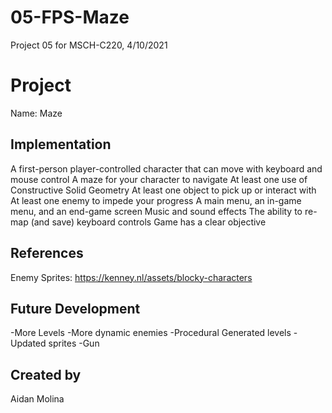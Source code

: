 # 05-FPS-Maze
Project 05 for MSCH-C220, 4/10/2021

# Project 
Name: Maze

## Implementation
A first-person player-controlled character that can move with keyboard and mouse control
A maze for your character to navigate
At least one use of Constructive Solid Geometry
At least one object to pick up or interact with
At least one enemy to impede your progress
A main menu, an in-game menu, and an end-game screen
Music and sound effects
The ability to re-map (and save) keyboard controls
Game has a clear objective

## References 
Enemy Sprites: https://kenney.nl/assets/blocky-characters

## Future Development 
-More Levels
-More dynamic enemies
-Procedural Generated levels
-Updated sprites
-Gun

## Created by
Aidan Molina
